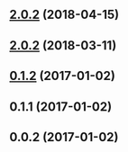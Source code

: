 <a name="2.0.2"></a>
## [2.0.2](https://github.com/advanced-rest-client/date-time/compare/2.0.1...2.0.2) (2018-04-15)




<a name="2.0.2"></a>
## [2.0.2](https://github.com/advanced-rest-client/date-time/compare/2.0.1...2.0.2) (2018-03-11)




<a name="0.1.2"></a>
## [0.1.2](https://github.com/advanced-rest-client/date-time/compare/0.1.1...v0.1.2) (2017-01-02)




<a name="0.1.1"></a>
## 0.1.1 (2017-01-02)




<a name="0.0.2"></a>
## 0.0.2 (2017-01-02)




